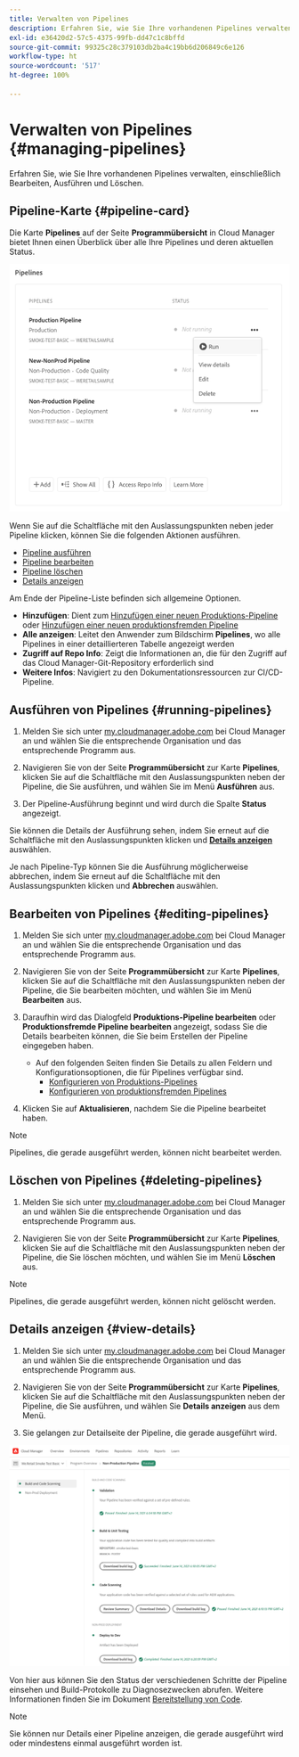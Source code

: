 ```yaml
---
title: Verwalten von Pipelines
description: Erfahren Sie, wie Sie Ihre vorhandenen Pipelines verwalten, einschließlich Bearbeiten, Ausführen und Löschen.
exl-id: e36420d2-57c5-4375-99fb-dd47c1c8bffd
source-git-commit: 99325c28c379103db2ba4c19bb6d206849c6e126
workflow-type: ht
source-wordcount: '517'
ht-degree: 100%

---
```



# Verwalten von Pipelines {#managing-pipelines}

Erfahren Sie, wie Sie Ihre vorhandenen Pipelines verwalten, einschließlich Bearbeiten, Ausführen und Löschen.

## Pipeline-Karte {#pipeline-card}

Die Karte **Pipelines** auf der Seite **Programmübersicht** in Cloud Manager bietet Ihnen einen Überblick über alle Ihre Pipelines und deren aktuellen Status.

![Pipelines-Karte in Cloud Manager](/help/assets/configure-pipelines/pipelines-card.png)

Wenn Sie auf die Schaltfläche mit den Auslassungspunkten neben jeder Pipeline klicken, können Sie die folgenden Aktionen ausführen.

* [Pipeline ausführen](#running-pipelines)
* [Pipeline bearbeiten](#editing-pipelines)
* [Pipeline löschen](#deleting-pipelines)
* [Details anzeigen](#view-details)

Am Ende der Pipeline-Liste befinden sich allgemeine Optionen.

* **Hinzufügen**: Dient zum [Hinzufügen einer neuen Produktions-Pipeline](/help/using/production-pipelines.md) oder [Hinzufügen einer neuen produktionsfremden Pipeline](/help/using/non-production-pipelines.md)
* **Alle anzeigen**: Leitet den Anwender zum Bildschirm **Pipelines**, wo alle Pipelines in einer detaillierteren Tabelle angezeigt werden
* **Zugriff auf Repo Info**: Zeigt die Informationen an, die für den Zugriff auf das Cloud Manager-Git-Repository erforderlich sind
* **Weitere Infos**: Navigiert zu den Dokumentationsressourcen zur CI/CD-Pipeline.

## Ausführen von Pipelines {#running-pipelines}

1. Melden Sie sich unter [my.cloudmanager.adobe.com](https://my.cloudmanager.adobe.com/) bei Cloud Manager an und wählen Sie die entsprechende Organisation und das entsprechende Programm aus.

1. Navigieren Sie von der Seite **Programmübersicht** zur Karte **Pipelines**, klicken Sie auf die Schaltfläche mit den Auslassungspunkten neben der Pipeline, die Sie ausführen, und wählen Sie im Menü **Ausführen** aus.

1. Der Pipeline-Ausführung beginnt und wird durch die Spalte **Status** angezeigt.

Sie können die Details der Ausführung sehen, indem Sie erneut auf die Schaltfläche mit den Auslassungspunkten klicken und **[Details anzeigen](#view-details)** auswählen.

Je nach Pipeline-Typ können Sie die Ausführung möglicherweise abbrechen, indem Sie erneut auf die Schaltfläche mit den Auslassungspunkten klicken und **Abbrechen** auswählen.

## Bearbeiten von Pipelines {#editing-pipelines}

1. Melden Sie sich unter [my.cloudmanager.adobe.com](https://my.cloudmanager.adobe.com/) bei Cloud Manager an und wählen Sie die entsprechende Organisation und das entsprechende Programm aus.

1. Navigieren Sie von der Seite **Programmübersicht** zur Karte **Pipelines**, klicken Sie auf die Schaltfläche mit den Auslassungspunkten neben der Pipeline, die Sie bearbeiten möchten, und wählen Sie im Menü **Bearbeiten** aus.

1. Daraufhin wird das Dialogfeld **Produktions-Pipeline bearbeiten** oder **Produktionsfremde Pipeline bearbeiten** angezeigt, sodass Sie die Details bearbeiten können, die Sie beim Erstellen der Pipeline eingegeben haben.

   * Auf den folgenden Seiten finden Sie Details zu allen Feldern und Konfigurationsoptionen, die für Pipelines verfügbar sind.
      * [Konfigurieren von Produktions-Pipelines](/help/using/production-pipelines.md)
      * [Konfigurieren von produktionsfremden Pipelines](/help/using/non-production-pipelines.md)

1. Klicken Sie auf **Aktualisieren**, nachdem Sie die Pipeline bearbeitet haben.

>[!NOTE]
>
>Pipelines, die gerade ausgeführt werden, können nicht bearbeitet werden.

## Löschen von Pipelines {#deleting-pipelines}

1. Melden Sie sich unter [my.cloudmanager.adobe.com](https://my.cloudmanager.adobe.com/) bei Cloud Manager an und wählen Sie die entsprechende Organisation und das entsprechende Programm aus.

1. Navigieren Sie von der Seite **Programmübersicht** zur Karte **Pipelines**, klicken Sie auf die Schaltfläche mit den Auslassungspunkten neben der Pipeline, die Sie löschen möchten, und wählen Sie im Menü **Löschen** aus.

>[!NOTE]
>
>Pipelines, die gerade ausgeführt werden, können nicht gelöscht werden.

## Details anzeigen {#view-details}

1. Melden Sie sich unter [my.cloudmanager.adobe.com](https://my.cloudmanager.adobe.com/) bei Cloud Manager an und wählen Sie die entsprechende Organisation und das entsprechende Programm aus.

1. Navigieren Sie von der Seite **Programmübersicht** zur Karte **Pipelines**, klicken Sie auf die Schaltfläche mit den Auslassungspunkten neben der Pipeline, die Sie ausführen, und wählen Sie **Details anzeigen** aus dem Menü.

1. Sie gelangen zur Detailseite der Pipeline, die gerade ausgeführt wird.

![Pipeline-Details](/help/assets/configure-pipelines/pipeline-running-details.png)

Von hier aus können Sie den Status der verschiedenen Schritte der Pipeline einsehen und Build-Protokolle zu Diagnosezwecken abrufen. Weitere Informationen finden Sie im Dokument [Bereitstellung von Code](/help/using/code-deployment.md).

>[!NOTE]
>
>Sie können nur Details einer Pipeline anzeigen, die gerade ausgeführt wird oder mindestens einmal ausgeführt worden ist.
